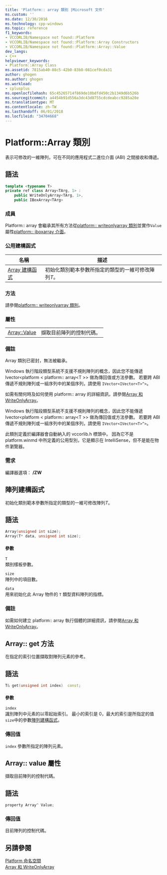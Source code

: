 ```yaml
---
title: 'Platform:: array 類別 |Microsoft 文件'
ms.custom: ''
ms.date: 12/30/2016
ms.technology: cpp-windows
ms.topic: reference
f1_keywords:
- VCCORLIB/Namespace not found::Platform
- VCCORLIB/Namespace not found::Platform::Array Constructors
- VCCORLIB/Namespace not found::Platform::Array::Value
dev_langs:
- C++
helpviewer_keywords:
- Platform::Array Class
ms.assetid: 7815ab40-88c5-42b0-83b8-081cef0cda31
author: ghogen
ms.author: ghogen
ms.workload:
- cplusplus
ms.openlocfilehash: 65c45265714f869de10bdfd450c2b1349d6b526b
ms.sourcegitcommit: a4454b91d556a3dc43d8755cdcdeabcc9285a20e
ms.translationtype: MT
ms.contentlocale: zh-TW
ms.lasthandoff: 06/01/2018
ms.locfileid: "34704668"
---
```

# <a name="platformarray-class"></a>Platform::Array 類別
表示可修改的一維陣列，可在不同的應用程式二進位介面 (ABI) 之間接收和傳遞。  
  
## <a name="syntax"></a>語法  
  
```cpp    
template <typename T>  
private ref class Array<TArg, 1> :   
    public WriteOnlyArray<TArg, 1>,  
    public IBoxArray<TArg>   
```  
  
### <a name="members"></a>成員  
 Platform:: array 會繼承其所有方法從[platform:: writeonlyarray 類別](../cppcx/platform-writeonlyarray-class.md)並實作`Value`屬性[platform:: iboxarray 介面](../cppcx/platform-iboxarray-interface.md)。  
  
### <a name="public-constructors"></a>公用建構函式  
  
|名稱|描述|  
|----------|-----------------|  
|[Array 建構函式](#ctor)|初始化類別範本參數所指定的類型的一維可修改陣列*T*。|  
  
### <a name="methods"></a>方法  
 請參閱[platform:: writeonlyarray 類別](../cppcx/platform-writeonlyarray-class.md)。  
  
### <a name="properties"></a>屬性  
  
|||  
|-|-|  
|[Array::Value](#value)|擷取目前陣列的控制代碼。|  
  
### <a name="remarks"></a>備註  
 Array 類別已密封，無法被繼承。  
  
 Windows 執行階段類型系統不支援不規則陣列的概念，因此您不能傳遞 Ivector<platform < platform:: array\<T >> 做為傳回值或方法參數。 若要跨 ABI 傳遞不規則陣列或一組序列中的某個序列，請使用 `IVector<IVector<T>^>`。  
  
 如需有關何時及如何使用 platform:: array 的詳細資訊，請參閱[Array 和 WriteOnlyArray](../cppcx/array-and-writeonlyarray-c-cx.md)。  
  
 Windows 執行階段類型系統不支援不規則陣列的概念，因此您不能傳遞 Ivector<platform < platform:: array\<T >> 做為傳回值或方法參數。 若要跨 ABI 傳遞不規則陣列或一組序列中的某個序列，請使用 `IVector<IVector<T>^>`。  
  
 此類別定義於編譯器會自動納入的 vccorlib.h 標頭中。 因為它不是 platform.winmd 中所定義的公用型別，它是顯示在 IntelliSense，但不是能在物件瀏覽器。  
  
### <a name="requirements"></a>需求  
 編譯器選項： **/ZW**  

 
## <a name="ctor"></a>  陣列建構函式
初始化類別範本參數所指定的類型的一維可修改陣列*T*。  
  
## <a name="syntax"></a>語法  
  
```cpp  
Array(unsigned int size);  
Array(T* data, unsigned int size);    
```  
  
#### <a name="parameters"></a>參數  
 `T`  
 類別樣板參數。  
  
 `size`  
 陣列中的項目數。  
  
 `data`  
 用來初始化此 Array 物件的 `T` 類型資料陣列的指標。  
  
### <a name="remarks"></a>備註  
 如需如何建立 platform:: array 執行個體的詳細資訊，請參閱[Array 和 WriteOnlyArray](../cppcx/array-and-writeonlyarray-c-cx.md)。

## <a name="get"></a>  Array:: get 方法
在指定的索引位置擷取對陣列元素的參考。  
  
## <a name="syntax"></a>語法  
  
```cpp    
T& get(unsigned int index)  const;  
```  
  
#### <a name="parameters"></a>參數  
 `index`  
 識別陣列中元素的以零起始索引。 最小的索引是 0，最大的索引是所指定的值`size`中的參數[陣列建構函式](#ctor)。  
  
### <a name="return-value"></a>傳回值  
 `index` 參數所指定的陣列元素。  
  
## <a name="value"></a>  Array:: value 屬性
擷取目前陣列的控制代碼。  
  
## <a name="syntax"></a>語法  
  
```cpp 
property Array^ Value;  
```  
  
### <a name="return-value"></a>傳回值  
 目前陣列的控制代碼。  

## <a name="see-also"></a>另請參閱  
 [Platform 命名空間](../cppcx/platform-namespace-c-cx.md)   
 [Array 和 WriteOnlyArray](../cppcx/array-and-writeonlyarray-c-cx.md)